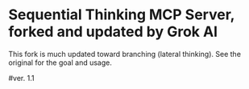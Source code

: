 # Sequential Thinking MCP Server, forked and updated by Grok AI

This fork is much updated toward branching (lateral thinking). See the original for the goal and usage. 

#ver. 1.1
